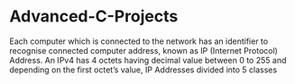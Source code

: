 # Advanced-C-Projects

Each computer which is connected to the network has an identifier to recognise connected computer address, known as IP (Internet Protocol) Address.
An IPv4 has 4 octets having decimal value between 0 to 255 and depending on the first octet’s value, IP Addresses divided into 5 classes
